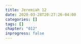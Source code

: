 ```yaml
---
title: Jeremiah 12
date: 2020-03-28T20:27:26-04:00
categories: []
tags: []
chapter: "012"
inprogress: false
---
```


